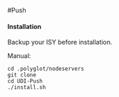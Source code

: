#Push

#### Installation

Backup your ISY before installation.

Manual:

    cd .polyglot/nodeservers
    git clone
    cd UDI-Push
    ./install.sh




